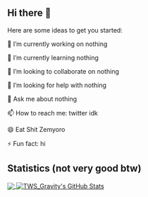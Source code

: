 ## Hi there 👋
Here are some ideas to get you started:

🔭 I’m currently working on nothing

🌱 I’m currently learning nothing

👯 I’m looking to collaborate on nothing

🤔 I’m looking for help with nothing

💬 Ask me about nothing

📫 How to reach me: twitter idk

😄 Eat Shit Zemyoro

⚡ Fun fact: hi

## Statistics (not very good btw)
<a href="#stats">
  <img align="center" src="https://github-readme-stats.vercel.app/api/top-langs/?username=TWSGravity&hide=Makefile&theme=react">
</a>
<a href="#stats">
  <img align="center" src="https://github-readme-stats.vercel.app/api?username=TWSGravity&show_icons=true&line_height=33.5&count_private=true&theme=react" alt="TWS_Gravity's GitHub Stats">
</a>
